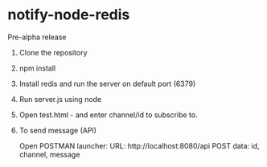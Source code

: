 notify-node-redis
=================

Pre-alpha release


1. Clone the repository
2. npm install
3. Install redis and run the server on default port (6379)
4. Run server.js using node
5. Open test.html - and enter channel/id to subscribe to.
6. To send message (API)

   Open POSTMAN launcher:
   URL: http://localhost:8080/api
   POST data: id, channel, message
